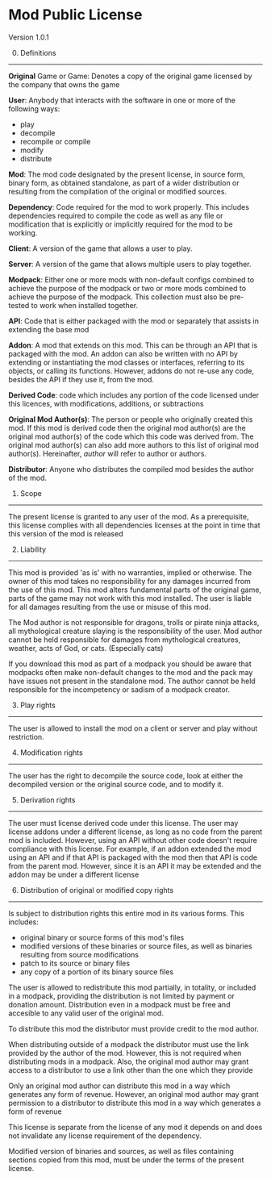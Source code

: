 Mod Public License
============================

Version 1.0.1

0. Definitions
--------------

**Original** Game or Game: Denotes a copy of the original game licensed by the company that owns the game

**User**: Anybody that interacts with the software in one or more of the following ways:
   - play
   - decompile
   - recompile or compile
   - modify
   - distribute

**Mod**: The mod code designated by the present license, in source form, binary
form, as obtained standalone, as part of a wider distribution or resulting from
the compilation of the original or modified sources.

**Dependency**: Code required for the mod to work properly. This includes
dependencies required to compile the code as well as any file or modification
that is explicitly or implicitly required for the mod to be working.

**Client**: A version of the game that allows a user to play.

**Server**: A version of the game that allows multiple users to play together.

**Modpack**: Either one or more mods with non-default configs combined to achieve the purpose of the modpack or two or more mods combined to achieve the purpose of the modpack. This collection must also be pre-tested to work when installed together.

**API**: Code that is either packaged with the mod or separately that assists in extending the base mod

**Addon**: A mod that extends on this mod. This can be through an API that is packaged with the mod. An addon can also be written with no API by extending or instantiating the mod classes or interfaces, referring to its objects, or calling its functions. However, addons do not re-use any code, besides the API if they use it, from the mod.

**Derived Code**: code which includes any portion of the code licensed under this licences, with modifications, additions, or subtractions

**Original Mod Author(s)**: The person or people who originally created this mod. If this mod is derived code then the original mod author(s) are the original mod author(s) of the code which this code was derived from. The original mod author(s) can also add more authors to this list of original mod author(s). Hereinafter, *author* will refer to author or authors.

**Distributor**: Anyone who distributes the compiled mod besides the author of the mod.

1. Scope
--------

The present license is granted to any user of the mod. As a prerequisite, this license complies with all dependencies licenses at the point in time that this version of the mod is released

2. Liability
------------

This mod is provided 'as is' with no warranties, implied or otherwise. The owner
of this mod takes no responsibility for any damages incurred from the use of
this mod. This mod alters fundamental parts of the original game, parts of
the game may not work with this mod installed. The user is liable for all damages resulting from the use or misuse of this mod.

The Mod author is not responsible for dragons, trolls or pirate ninja attacks, all mythological creature slaying is the responsibility of the user. Mod author cannot be held responsible for damages from mythological creatures, weather, acts of God, or cats. (Especially cats)

If you download this mod as part of a modpack you should be aware that modpacks often make non-default changes to the mod and the pack may have issues not present in the standalone mod. The author cannot be held responsible for the incompetency or sadism of a modpack creator.


3. Play rights
--------------

The user is allowed to install the mod on a client or server and play without restriction.

4. Modification rights
----------------------

The user has the right to decompile the source code, look at either the
decompiled version or the original source code, and to modify it.

5. Derivation rights
--------------------

The user must license derived code under this license. The user may license addons under a different license, as long as no code from the parent mod is included. However, using an API without other code doesn't require compliance with this license. For example, if an addon extended the mod using an API and if that API is packaged with the mod then that API is code from the parent mod. However, since it is an API it may be extended and the addon may be under a different license

6. Distribution of original or modified copy rights
---------------------------------------------------

Is subject to distribution rights this entire mod in its various forms. This
includes:
   - original binary or source forms of this mod's files
   - modified versions of these binaries or source files, as well as binaries
     resulting from source modifications
   - patch to its source or binary files
   - any copy of a portion of its binary source files

The user is allowed to redistribute this mod partially, in totality, or
included in a modpack, providing the distribution is not limited by payment or donation amount.
Distribution even in a modpack must be free and accesible to any valid user of the original mod.

To distribute this mod the distributor must provide credit to the mod author.

When distributing outside of a modpack the distributor must use the link provided by the author of the mod. However, this is not required when distributing mods in a modpack. Also, the original mod author may grant access to a distributor to use a link other than the one which they provide

Only an original mod author can distribute this mod in a way which generates any form of revenue. However, an original mod author may grant permission to a distributor to distribute this mod in a way which generates a form of revenue

This license is separate from the license of any mod it depends on and does not invalidate any license requirement of the dependency.

Modified version of binaries and sources, as well as files containing sections
copied from this mod, must be under the terms of the present
license.
